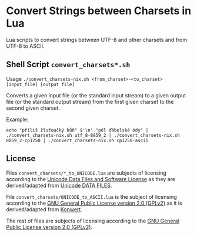 # Convert Strings between Charsets in Lua

Lua scripts to convert strings between UTF-8 and other charsets and from UTF-8 to ASCII.

## Shell Script `convert_charsets*.sh`

Usage `./convert_charsets-nix.sh <from_charset>-<to_charset> [input_file] [output_file]`

Converts a given input file (or the standard input stream) to a given output file (or the standard output stream) from the first given charset to the second given charset.

Example:

~~~
echo "příliš žluťoučký kůň" $'\n' "pěl ďábelské ódy" | ./convert_charsets-nix.sh utf_8-8859_2 | ./convert_charsets-nix.sh 8859_2-cp1250 | ./convert_charsets-nix.sh cp1250-ascii
~~~

## License

Files `convert_charsets/*_to_UNICODE.lua` are subjects of licensing according to the [Unicode Data Files and Software License](https://www.unicode.org/license.html)
as they are derived/adapted from [Unicode DATA FILES](https://www.unicode.org/Public/MAPPINGS/).

File `convert_charsets/UNICODE_to_ASCII.lua` is the subject of licensing according to the [GNU General Public License version 2.0 (GPLv2)](https://www.gnu.org/licenses/old-licenses/gpl-2.0.html)
as it is derived/adapted from [Konwert](https://sourceforge.net/projects/konwert/).

The rest of files are subjects of licensing according to the [GNU General Public License version 2.0 (GPLv2)](https://www.gnu.org/licenses/old-licenses/gpl-2.0.html).
